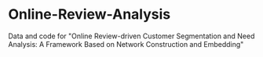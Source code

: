 # Online-Review-Analysis
Data and code for "Online Review-driven Customer Segmentation and Need Analysis: A Framework Based on Network Construction and Embedding"
